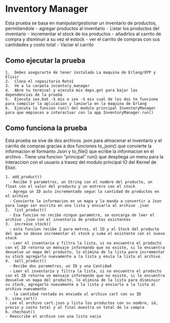 # Inventory Manager
Esta prueba se basa en manipular/gestionar un inventario de productos, permitiendole 
	⁃	agregar productos al inventario
	⁃	Listar los productos del inventario
	⁃	incrementar el stock de los productos
	⁃	añadirlos al carrito de compra y disminuir a su vez el estock
	⁃	ver el carrito de compras con sus cantidades y costo total 
	⁃	Vaciar el carrito 
## Como ejecutar la prueba
	1.	Debes asegurarte de tener instalado La maquina de Erlang/OTP y Elixir
	2.	Clona el repositorio Reto1 
	3.	Ve a la carpeta incentory_manager
	4.	Abre tu terminal y ejecuta mix deps.get para bajar las dependencias de la prueba
	5.	Ejecuta iex.bat -S mix o iex -S mix cual de los dos te funcione para compilar la aplicacion y lanzarla en la maquina de Erlang
	6.	Ejecuta la funcion run() del modulo principal InventoryManager para que empieces a interactuar con la app InventoryManager.run()
## Como funciona la prueba 
Esta prueba se sive de dos archivos .json para almacenar el inventario y el carrito de compras gracias a dos funciones to_json() que convierte la informacion el formanto Json y to_file() que ecribe la informacion en el archivo .
Tiene una funcion "principal" run() que despliega un menu para la interaccion con el usuario a travez del modulo principal IO del Kernel de Elixir. 
	
 	1. add_product()
	  ⁃	Recibe 3 parametros, un String con el nombre del producto, un float con el valor del producto y un entrero con el stock 
	  ⁃	Agrega un ID auto incrementado segun la cantidad de productos en el archivo
	  ⁃	Convierte la informacion en un mapa y la manda a convertir a Json para luego ser escrita en una lista y enviarla al archivo .json
	2.	list_product()
	  ⁃	Esa funcion no recibe ningun parametro, se esncarga de leer el archivo .json con el inventario de productos existentes
	3.	increase_stock()
	  ⁃	esta funcion recibe 2 para metros, el ID y el Stock del producto del que se desea incrementar el stock y suma el existente con el nuevo stock
	  ⁃	Leer el inventario y filtra la lista, si no encuentra el producto con el ID retorna un mensaje informando que no existe, si lo encuentra devuelve un mapa del producto, lo elimina de la lista para incrementar su stock agregarlo nuevamente a la lista y envía la lista al archivo
	4.	sell_product()
	  ⁃	Recibe dos parametros, un ID y una Cantidad 
	  ⁃	Leer el inventario y filtra la lista, si no encuentra el producto con el ID retorna un mensaje informando que no existe, si lo encuentra devuelve un mapa del producto, lo elimina de la lista para disminuir su stock, agregarlo nuevamente a la lista y enviarlo a la lista al archivo nuevamente
	  ⁃	la cantidad restada es enviada al archivo cart con su ID 
   	5. view_cart()
    - Lee el archivo cart.json y lista los productos con su nombre, id, precio y costo total y al final muestra un total de la compra
  	6. chechout()
    - Reescribe el archivo con una lista vacia

